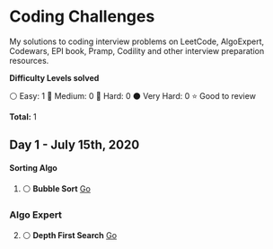 # Coding Challenges
My solutions to coding interview problems on LeetCode, AlgoExpert, Codewars, EPI book, Pramp, Codility and other interview preparation resources.

__Difficulty Levels solved__

 :white_circle: Easy: 1
 :large_blue_circle: Medium: 0
 :red_circle: Hard: 0
 :black_circle: Very Hard: 0
 :star: Good to review

 __Total:__ 1

<!-- --------------------------------------------------------------------------------------------------------------------- -->
## Day 1 - July 15th, 2020

#### Sorting Algo
1. :white_circle: __Bubble Sort__ [Go](Easy/bubbleSort/Go)

### Algo Expert
2. :white_circle: __Depth First Search__ [Go](Easy/depthFirstSearch/Go)


<!-- --------------------------------------------------------------------------------------------------------------------- -->
